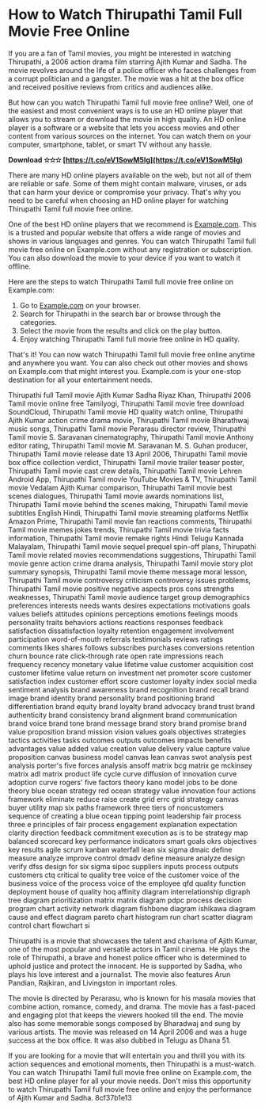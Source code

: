 # How to Watch Thirupathi Tamil Full Movie Free Online
 
If you are a fan of Tamil movies, you might be interested in watching Thirupathi, a 2006 action drama film starring Ajith Kumar and Sadha. The movie revolves around the life of a police officer who faces challenges from a corrupt politician and a gangster. The movie was a hit at the box office and received positive reviews from critics and audiences alike.
 
But how can you watch Thirupathi Tamil full movie free online? Well, one of the easiest and most convenient ways is to use an HD online player that allows you to stream or download the movie in high quality. An HD online player is a software or a website that lets you access movies and other content from various sources on the internet. You can watch them on your computer, smartphone, tablet, or smart TV without any hassle.
 
**Download ✫✫✫ [https://t.co/eV1SowM5Ig](https://t.co/eV1SowM5Ig)**


 
There are many HD online players available on the web, but not all of them are reliable or safe. Some of them might contain malware, viruses, or ads that can harm your device or compromise your privacy. That's why you need to be careful when choosing an HD online player for watching Thirupathi Tamil full movie free online.
 
One of the best HD online players that we recommend is [Example.com](https://example.com). This is a trusted and popular website that offers a wide range of movies and shows in various languages and genres. You can watch Thirupathi Tamil full movie free online on Example.com without any registration or subscription. You can also download the movie to your device if you want to watch it offline.
 
Here are the steps to watch Thirupathi Tamil full movie free online on Example.com:
 
1. Go to [Example.com](https://example.com) on your browser.
2. Search for Thirupathi in the search bar or browse through the categories.
3. Select the movie from the results and click on the play button.
4. Enjoy watching Thirupathi Tamil full movie free online in HD quality.

That's it! You can now watch Thirupathi Tamil full movie free online anytime and anywhere you want. You can also check out other movies and shows on Example.com that might interest you. Example.com is your one-stop destination for all your entertainment needs.
 
Thirupathi full Tamil movie Ajith Kumar Sadha Riyaz Khan,  Thirupathi 2006 Tamil movie online free Tamilyogi,  Thirupathi Tamil movie free download SoundCloud,  Thirupathi Tamil movie HD quality watch online,  Thirupathi Ajith Kumar action crime drama movie,  Thirupathi Tamil movie Bharathwaj music songs,  Thirupathi Tamil movie Perarasu director review,  Thirupathi Tamil movie S. Saravanan cinematography,  Thirupathi Tamil movie Anthony editor rating,  Thirupathi Tamil movie M. Saravanan M. S. Guhan producer,  Thirupathi Tamil movie release date 13 April 2006,  Thirupathi Tamil movie box office collection verdict,  Thirupathi Tamil movie trailer teaser poster,  Thirupathi Tamil movie cast crew details,  Thirupathi Tamil movie Lehren Android App,  Thirupathi Tamil movie YouTube Movies & TV,  Thirupathi Tamil movie Vedalam Ajith Kumar comparison,  Thirupathi Tamil movie best scenes dialogues,  Thirupathi Tamil movie awards nominations list,  Thirupathi Tamil movie behind the scenes making,  Thirupathi Tamil movie subtitles English Hindi,  Thirupathi Tamil movie streaming platforms Netflix Amazon Prime,  Thirupathi Tamil movie fan reactions comments,  Thirupathi Tamil movie memes jokes trends,  Thirupathi Tamil movie trivia facts information,  Thirupathi Tamil movie remake rights Hindi Telugu Kannada Malayalam,  Thirupathi Tamil movie sequel prequel spin-off plans,  Thirupathi Tamil movie related movies recommendations suggestions,  Thirupathi Tamil movie genre action crime drama analysis,  Thirupathi Tamil movie story plot summary synopsis,  Thirupathi Tamil movie theme message moral lesson,  Thirupathi Tamil movie controversy criticism controversy issues problems,  Thirupathi Tamil movie positive negative aspects pros cons strengths weaknesses,  Thirupathi Tamil movie audience target group demographics preferences interests needs wants desires expectations motivations goals values beliefs attitudes opinions perceptions emotions feelings moods personality traits behaviors actions reactions responses feedback satisfaction dissatisfaction loyalty retention engagement involvement participation word-of-mouth referrals testimonials reviews ratings comments likes shares follows subscribes purchases conversions retention churn bounce rate click-through rate open rate impressions reach frequency recency monetary value lifetime value customer acquisition cost customer lifetime value return on investment net promoter score customer satisfaction index customer effort score customer loyalty index social media sentiment analysis brand awareness brand recognition brand recall brand image brand identity brand personality brand positioning brand differentiation brand equity brand loyalty brand advocacy brand trust brand authenticity brand consistency brand alignment brand communication brand voice brand tone brand message brand story brand promise brand value proposition brand mission vision values goals objectives strategies tactics activities tasks outcomes outputs outcomes impacts benefits advantages value added value creation value delivery value capture value proposition canvas business model canvas lean canvas swot analysis pest analysis porter's five forces analysis ansoff matrix bcg matrix ge mckinsey matrix adl matrix product life cycle curve diffusion of innovation curve adoption curve rogers' five factors theory kano model jobs to be done theory blue ocean strategy red ocean strategy value innovation four actions framework eliminate reduce raise create grid errc grid strategy canvas buyer utility map six paths framework three tiers of noncustomers sequence of creating a blue ocean tipping point leadership fair process three e principles of fair process engagement explanation expectation clarity direction feedback commitment execution as is to be strategy map balanced scorecard key performance indicators smart goals okrs objectives key results agile scrum kanban waterfall lean six sigma dmaic define measure analyze improve control dmadv define measure analyze design verify dfss design for six sigma sipoc suppliers inputs process outputs customers ctq critical to quality tree voice of the customer voice of the business voice of the process voice of the employee qfd quality function deployment house of quality hoq affinity diagram interrelationship digraph tree diagram prioritization matrix matrix diagram pdpc process decision program chart activity network diagram fishbone diagram ishikawa diagram cause and effect diagram pareto chart histogram run chart scatter diagram control chart flowchart si
  
Thirupathi is a movie that showcases the talent and charisma of Ajith Kumar, one of the most popular and versatile actors in Tamil cinema. He plays the role of Thirupathi, a brave and honest police officer who is determined to uphold justice and protect the innocent. He is supported by Sadha, who plays his love interest and a journalist. The movie also features Arun Pandian, Rajkiran, and Livingston in important roles.
 
The movie is directed by Perarasu, who is known for his masala movies that combine action, romance, comedy, and drama. The movie has a fast-paced and engaging plot that keeps the viewers hooked till the end. The movie also has some memorable songs composed by Bharadwaj and sung by various artists. The movie was released on 14 April 2006 and was a huge success at the box office. It was also dubbed in Telugu as Dhana 51.
 
If you are looking for a movie that will entertain you and thrill you with its action sequences and emotional moments, then Thirupathi is a must-watch. You can watch Thirupathi Tamil full movie free online on Example.com, the best HD online player for all your movie needs. Don't miss this opportunity to watch Thirupathi Tamil full movie free online and enjoy the performance of Ajith Kumar and Sadha.
 8cf37b1e13
 

